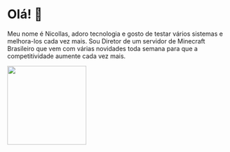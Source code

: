 # Olá! 👋

Meu nome é Nicollas, adoro tecnologia e gosto de testar vários sistemas e melhora-los cada vez mais. Sou Diretor de um servidor de Minecraft Brasileiro que vem com várias novidades toda semana para que a competitividade aumente cada vez mais.
<div>
  <a href="https://github.com/DevNicollas">
  <img height="180em" src="https://github-readme-stats.vercel.app/api?username=DevNicollas&show_icons=true&theme=dark&include_all_commits=true&count_private=true"/>
  
